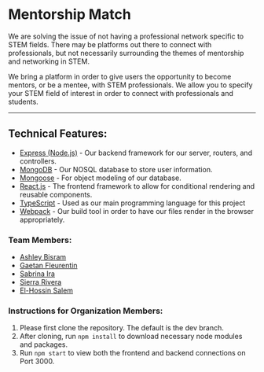 # Mentorship Match

We are solving the issue of not having a professional network specific to STEM fields. There may be platforms out there to connect with professionals, but not necessarily surrounding the themes of mentorship and networking in STEM. 

We bring a platform in order to give users the opportunity to become mentors, or be a mentee, with STEM professionals. We allow you to specify your STEM field of interest in order to connect with professionals and students.

---
## Technical Features:
- [Express (Node.js)](https://expressjs.com/) - Our backend framework for our server, routers, and controllers.
- [MongoDB](https://www.mongodb.com/) - Our NOSQL database to store user information.
- [Mongoose](https://mongoosejs.com/) - For object modeling of our database.
- [React.js](https://react.dev/) - The frontend framework to allow for conditional rendering and reusable components.
- [TypeScript](https://www.typescriptlang.org/) - Used as our main programming language for this project
- [Webpack](https://webpack.js.org/) - Our build tool in order to have our files render in the browser appropriately.

### Team Members:
- [Ashley Bisram](https://github.com/ashleybisram)
- [Gaetan Fleurentin](https://github.com/Gfleurentin)
- [Sabrina Ira](https://github.com/sabrinaira)
- [Sierra Rivera](https://github.com/SierraR-AI)
- [El-Hossin Salem](https://github.com/prelluoms)

### Instructions for Organization Members:
1. Please first clone the repository. The default is the dev branch.
2. After cloning, run `npm install` to download necessary node modules and packages.
3. Run `npm start` to view both the frontend and backend connections on Port 3000. 